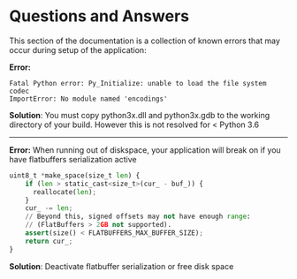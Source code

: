 # Questions and Answers
This section of the documentation is a collection of known errors that may occur
during setup of the application:

**Error:**
```
Fatal Python error: Py_Initialize: unable to load the file system codec
ImportError: No module named 'encodings'
```

**Solution**: You must copy python3x.dll and python3x.gdb to the working directory
of your build. However this is not resolved for < Python 3.6

---

**Error:**
When running out of diskspace, your application will break on if you have flatbuffers serialization active
```py
uint8_t *make_space(size_t len) {
    if (len > static_cast<size_t>(cur_ - buf_)) {
      reallocate(len);
    }
    cur_ -= len;
    // Beyond this, signed offsets may not have enough range:
    // (FlatBuffers > 2GB not supported).
    assert(size() < FLATBUFFERS_MAX_BUFFER_SIZE);
    return cur_;
}
```

**Solution**: Deactivate flatbuffer serialization or free disk space